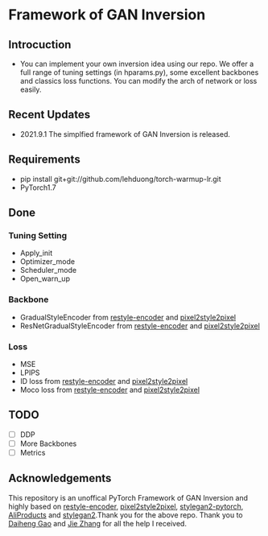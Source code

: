 # Framework of GAN Inversion

## Introcuction
* You can implement your own inversion idea using our repo. We offer a full range of tuning settings (in hparams.py), some excellent backbones and classics loss functions. You can modify the arch of network or loss easily.

## Recent Updates
* 2021.9.1 The simplfied framework of GAN Inversion is released.

## Requirements
* pip install git+git://github.com/lehduong/torch-warmup-lr.git
* PyTorch1.7

## Done
### Tuning Setting
* Apply_init
* Optimizer_mode
* Scheduler_mode
* Open_warn_up

### Backbone
* GradualStyleEncoder from [restyle-encoder](https://github.com/yuval-alaluf/restyle-encoder) and [pixel2style2pixel](https://github.com/eladrich/pixel2style2pixel)
* ResNetGradualStyleEncoder from [restyle-encoder](https://github.com/yuval-alaluf/restyle-encoder) and [pixel2style2pixel](https://github.com/eladrich/pixel2style2pixel)


### Loss
* MSE
* LPIPS
* ID loss from [restyle-encoder](https://github.com/yuval-alaluf/restyle-encoder) and [pixel2style2pixel](https://github.com/eladrich/pixel2style2pixel)
* Moco loss from [restyle-encoder](https://github.com/yuval-alaluf/restyle-encoder) and [pixel2style2pixel](https://github.com/eladrich/pixel2style2pixel)

## TODO
- [ ] DDP
- [ ] More Backbones
- [ ] Metrics

## Acknowledgements
This repository is an unoffical PyTorch Framework of GAN Inversion and highly based on [restyle-encoder](https://github.com/yuval-alaluf/restyle-encoder), [pixel2style2pixel](https://github.com/eladrich/pixel2style2pixel), [stylegan2-pytorch](https://github.com/rosinality/stylegan2-pytorch), [AliProducts](https://github.com/misads/AliProducts) and [stylegan2](https://github.com/NVlabs/stylegan2).Thank you for the above repo. Thank you to [Daiheng Gao](https://github.com/tomguluson92) and [Jie Zhang](https://scholar.google.com.hk/citations?user=gBkYZeMAAAAJ) for all the help I received.
